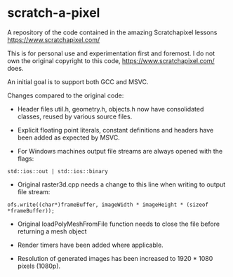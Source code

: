 # scratch-a-pixel
A repository of the code contained in the amazing Scratchapixel lessons https://www.scratchapixel.com/

This is for personal use and experimentation first and foremost. I do not own the original copyright to this code, https://www.scratchapixel.com/ does.

An initial goal is to support both GCC and MSVC.

Changes compared to the original code:

- Header files util.h, geometry.h, objects.h now have consolidated classes, reused by various source files.

- Explicit floating point literals, constant definitions and headers have been added as expected by MSVC.

- For Windows machines output file streams are always opened with the flags:

`std::ios::out | std::ios::binary`

- Original raster3d.cpp needs a change to this line when writing to output file stream:

`ofs.write((char*)frameBuffer, imageWidth * imageHeight * (sizeof *frameBuffer));`

- Original loadPolyMeshFromFile function needs to close the file before returning a mesh object

- Render timers have been added where applicable.

- Resolution of generated images has been increased to 1920 * 1080 pixels (1080p).
